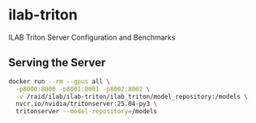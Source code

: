 # ilab-triton

ILAB Triton Server Configuration and Benchmarks

## Serving the Server

```bash
docker run --rm --gpus all \
  -p8000:8000 -p8001:8001 -p8002:8002 \
  -v /raid/ilab/ilab-triton/ilab_triton/model_repository:/models \
  nvcr.io/nvidia/tritonserver:25.04-py3 \
  tritonserver --model-repository=/models
```
